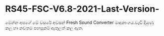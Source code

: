 # RS45-FSC-V6.8-2021-Last-Version-
මෙන්න අපගේ මේ වසරේ අවසන් Fresh Sound Converter මෘදුකාංගය.වැඩි දියුණු කල හා නවතම පහසුකම් ඇතුලත් කල ඇත.
